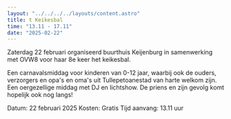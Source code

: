 ```yaml
---
layout: "../../../../layouts/content.astro"
title: t Keikesbal
time: "13.11 - 17.11"
date: "2025-02-22"
---
```


Zaterdag 22 februari organiseerd buurthuis Keijenburg in samenwerking met OVW8 voor haar 8e keer het keikesbal.

Een carnavalsmiddag voor kinderen van 0-12 jaar, waarbij ook de ouders, verzorgers en opa's en oma's uit Tullepetoanestad van harte welkom zijn.
Een oergezellige middag met DJ en lichtshow. De priens en zijn gevolg komt hopelijk ook nog langs!

Datum: 22 februari 2025
Kosten: Gratis
Tijd aanvang: 13.11 uur
